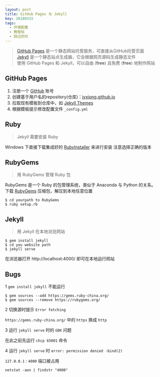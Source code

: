 ```yaml
---
layout: post
title: GitHub Pages 与 Jekyll
key: 20180315
tags: 
  - 环境配置
  - 教程帖
  - 踩过的坑
---
```


> [GitHub Pages](https://pages.github.com/) 是一个静态网站托管服务，可直接从GitHub托管页面  
> [Jekyll](https://jekyllrb.com/) 是一个静态站点生成器，它会根据网页源码生成静态文件  
> 使用 GitHub Pages 和 Jekyll，可以自由 (**free**) 且免费 (**free**) 地制作网站  

## GitHub Pages
1. 注册一个 [GitHub](https://github.com/) 账号
2. 创建基于用户名的repository(仓库)：[jyxiong.github.io](https://github.com/jyxiong/jyxiong.github.io)
3. 拉取现有模板到仓库中，如 [Jekyll Themes](http://jekyllthemes.org/)
4. 根据模板提示修改配置文件 `_config.yml`

## Ruby
> Jekyll 需要安装 Ruby  

Windows 下直接下载集成好的 [RubyInstaller](https://rubyinstaller.org/downloads/) 来进行安装
注意选择正确的版本

## RubyGems
> 用 RubyGems 管理 Ruby 包  

RubyGems 是一个 Ruby 的包管理系统，类似于 Anaconda 与 Python 的关系。
下载 [RubyGems](https://rubygems.org/pages/download) 压缩包，解压到本地任意位置
```
$ cd yourpath to RubyGems
$ ruby setup.rb
```

## Jekyll
> 用 Jekyll 在本地浏览网站

```
$ gem install jekyll
$ cd you website path
$ jekyll serve
```

在浏览器打开 http://localhost:4000/ 即可在本地运行网站

## Bugs
1 `gem install jekyll` 不能运行

```
$ gem sources --add https://gems.ruby-china.org/ 
$ gem sources --remove https://rubygems.org/  
```

2 切换源时提示 `Error fetching`

`https://gems.ruby-china.org/` 中的 `https` 换成 `http`

3 运行 `jekyll serve` 时的 `GBK` 问题

在此之前先运行 `chcp 65001` 命令  

4 运行 `jekyll serve` 时 `error: permission denied -bind(2)`

`127.0.0.1：4000` 端口被占用

```
netstat -aon | findstr "4000"
```

